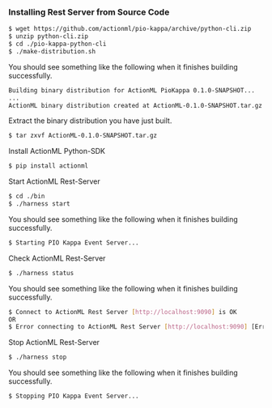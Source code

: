 ### Installing Rest Server from Source Code

```bash
$ wget https://github.com/actionml/pio-kappa/archive/python-cli.zip
$ unzip python-cli.zip
$ cd ./pio-kappa-python-cli
$ ./make-distribution.sh
```

You should see something like the following when it finishes building successfully.
```bash
Building binary distribution for ActionML PioKappa 0.1.0-SNAPSHOT...
...
ActionML binary distribution created at ActionML-0.1.0-SNAPSHOT.tar.gz
```

Extract the binary distribution you have just built.
```bash
$ tar zxvf ActionML-0.1.0-SNAPSHOT.tar.gz
```

Install ActionML Python-SDK
```bash
$ pip install actionml
```

Start ActionML Rest-Server
```bash
$ cd ./bin
$ ./harness start
```

You should see something like the following when it finishes building successfully.
```bash
$ Starting PIO Kappa Event Server...
```

Check ActionML Rest-Server
```bash
$ ./harness status
```

You should see something like the following when it finishes building successfully.
```bash
$ Connect to ActionML Rest Server [http://localhost:9090] is OK
OR
$ Error connecting to ActionML Rest Server [http://localhost:9090] [Errno 111] Connection refused
```

Stop ActionML Rest-Server
```bash
$ ./harness stop
```

You should see something like the following when it finishes building successfully.
```bash
$ Stopping PIO Kappa Event Server... 
```
